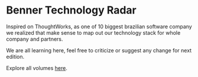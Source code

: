 
# Benner Technology Radar

Inspired on ThoughtWorks, as one of 10 biggest brazilian software company we realized that make sense to map out our technology stack for whole company and partners.

We are all learning here, feel free to criticize or suggest any change for next edition.

Explore all volumes [here](https://dev.benner.com.br/radar/).
